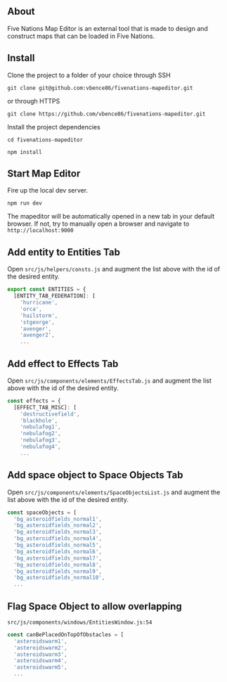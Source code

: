 ## About
Five Nations Map Editor is an external tool that is made to design and construct maps that can be loaded in Five Nations.

## Install
Clone the project to a folder of your choice through SSH
```
git clone git@github.com:vbence86/fivenations-mapeditor.git
```
or through HTTPS
```
git clone https://github.com/vbence86/fivenations-mapeditor.git
```

Install the project dependencies
```
cd fivenations-mapeditor
```
```
npm install
```

## Start Map Editor
Fire up the local dev server.
```
npm run dev
```
The mapeditor will be automatically opened in a new tab in your default browser. If not, try to manually open a browser and navigate to ```http://localhost:9000```

## Add entity to Entities Tab
Open `src/js/helpers/consts.js` and augment the list above with the id of the desired entity.
```js
export const ENTITIES = {
  [ENTITY_TAB_FEDERATION]: [
    'hurricane',
    'orca',
    'hailstorm',
    'stgeorge',
    'avenger',
    'avenger2',
    ...
```

## Add effect to Effects Tab
Open `src/js/components/elements/EffectsTab.js` and augment the list above with the id of the desired entity.
```js
const effects = {
  [EFFECT_TAB_MISC]: [
    'destructivefield',
    'blackhole',
    'nebulafog1',
    'nebulafog2',
    'nebulafog3',
    'nebulafog4',
    ...
```

## Add space object to Space Objects Tab
Open `src/js/components/elements/SpaceObjectsList.js` and augment the list above with the id of the desired entity.
```js
const spaceObjects = [
  'bg_asteroidfields_normal1',
  'bg_asteroidfields_normal2',
  'bg_asteroidfields_normal3',
  'bg_asteroidfields_normal4',
  'bg_asteroidfields_normal5',
  'bg_asteroidfields_normal6',
  'bg_asteroidfields_normal7',
  'bg_asteroidfields_normal8',
  'bg_asteroidfields_normal9',
  'bg_asteroidfields_normal10',
  ...
```

## Flag Space Object to allow overlapping
`src/js/components/windows/EntitiesWindow.js:54`
```js
const canBePlacedOnTopOfObstacles = [
  'asteroidswarm1',
  'asteroidswarm2',
  'asteroidswarm3',
  'asteroidswarm4',
  'asteroidswarm5',
  ...

```
